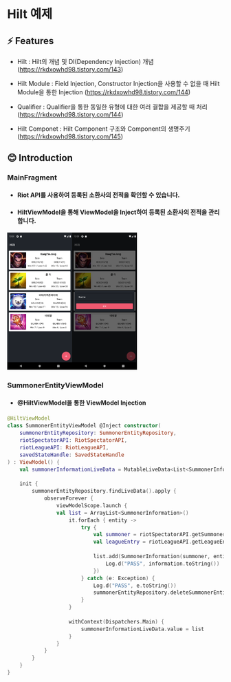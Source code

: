 # Hilt 예제

## ⚡ Features
* Hilt : Hilt의 개념 및 DI(Dependency Injection) 개념 (https://rkdxowhd98.tistory.com/143)

* Hilt Module : Field Injection, Constructor Injection을 사용할 수 없을 때 Hilt Module을 통한 Injection (https://rkdxowhd98.tistory.com/144)

* Qualifier : Qualifier을 통한 동일한 유형에 대한 여러 결합을 제공할 때 처리 (https://rkdxowhd98.tistory.com/144)

* Hilt Componet : Hilt Component 구조와 Component의 생명주기 (https://rkdxowhd98.tistory.com/145)


## 😊 Introduction
### MainFragment
* #### Riot API를 사용하여 등록된 소환사의 전적을 확인할 수 있습니다.
* #### HiltViewModel을 통해 ViewModel을 Inject하여 등록된 소환사의 전적을 관리합니다.
<img src="./readme/MainFragment1.png" alt="MainFragment1" width="30%"><img src="./readme/MainFragment2.png" alt="MainFragment2" width="30%">

### SummonerEntityViewModel
* #### @HiltViewModel을 통한 ViewModel Injection
```Kotlin
@HiltViewModel
class SummonerEntityViewModel @Inject constructor(
    summonerEntityRepository: SummonerEntityRepository,
    riotSpectatorAPI: RiotSpectatorAPI,
    riotLeagueAPI: RiotLeagueAPI,
    savedStateHandle: SavedStateHandle
) : ViewModel() {
    val summonerInformationLiveData = MutableLiveData<List<SummonerInformation>>(emptyList())

    init {
        summonerEntityRepository.findLiveData().apply {
            observeForever {
                viewModelScope.launch {
                val list = ArrayList<SummonerInformation>()
                    it.forEach { entity ->
                        try {
                            val summoner = riotSpectatorAPI.getSummoner(entity.name)
                            val leagueEntry = riotLeagueAPI.getLeagueEntry(summoner.id)

                            list.add(SummonerInformation(summoner, entity, leagueEntry).also { information ->
                                Log.d("PASS", information.toString())
                            })
                        } catch (e: Exception) {
                            Log.d("PASS", e.toString())
                            summonerEntityRepository.deleteSummonerEntity(entity)
                        }
                    }

                    withContext(Dispatchers.Main) {
                        summonerInformationLiveData.value = list
                    }
                }
            }
        }
    }
}
```